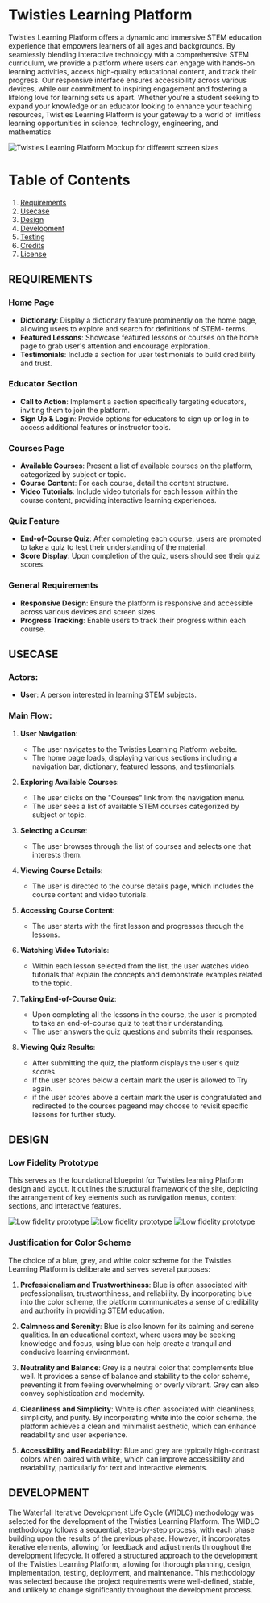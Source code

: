 # Twisties Learning Platform

Twisties Learning Platform offers a dynamic and immersive STEM education experience that empowers learners of all ages and backgrounds. By seamlessly blending interactive technology with a comprehensive STEM curriculum, we provide a platform where users can engage with hands-on learning activities, access high-quality educational content, and track their progress. Our responsive interface ensures accessibility across various devices, while our commitment to inspiring engagement and fostering a lifelong love for learning sets us apart. Whether you're a student seeking to expand your knowledge or an educator looking to enhance your teaching resources, Twisties Learning Platform is your gateway to a world of limitless learning opportunities in science, technology, engineering, and mathematics 

![Twisties Learning Platform Mockup for different screen sizes](images/MockUp.jpg)

# Table of Contents

1. [Requirements](#requirements)
2. [Usecase](#usecase)
2. [Design](#product-design)
3. [Development](#installation)
4. [Testing](#testing)
5. [Credits](#credit)
6. [License](#license)

## REQUIREMENTS

### Home Page
- **Dictionary**: Display a dictionary feature prominently on the home page, allowing users to explore and search for definitions of STEM- terms.
- **Featured Lessons**: Showcase featured lessons or courses on the home page to grab user's attention and encourage exploration.
- **Testimonials**: Include a section for user testimonials to build credibility and trust.

### Educator Section
- **Call to Action**: Implement a section specifically targeting educators, inviting them to join the platform.
- **Sign Up & Login**: Provide options for educators to sign up or log in to access additional features or instructor tools.

### Courses Page
- **Available Courses**: Present a list of available courses on the platform, categorized by subject or topic.
- **Course Content**: For each course, detail the content structure.
- **Video Tutorials**: Include video tutorials for each lesson within the course content, providing interactive learning experiences.

### Quiz Feature
- **End-of-Course Quiz**: After completing each course, users are prompted to take a quiz to test their understanding of the material.
- **Score Display**: Upon completion of the quiz, users should see their quiz scores.

### General Requirements
- **Responsive Design**: Ensure the platform is responsive and accessible across various devices and screen sizes.
- **Progress Tracking**: Enable users to track their progress within each course.

## USECASE

### Actors:
- **User**: A person interested in learning STEM subjects.

### Main Flow:
1. **User Navigation**:
   - The user navigates to the Twisties Learning Platform website.
   - The home page loads, displaying various sections including a navigation bar, dictionary, featured lessons, and testimonials.

2. **Exploring Available Courses**:
   - The user clicks on the "Courses" link from the navigation menu.
   - The user sees a list of available STEM courses categorized by subject or topic.

3. **Selecting a Course**:
   - The user browses through the list of courses and selects one that interests them.

4. **Viewing Course Details**:
   - The user is directed to the course details page, which includes the course content and video tutorials.

6. **Accessing Course Content**:
   - The user starts with the first lesson and progresses through the lessons.

7. **Watching Video Tutorials**:
   - Within each lesson selected from the list, the user watches video tutorials that explain the concepts and demonstrate examples related to the topic.

8. **Taking End-of-Course Quiz**:
   - Upon completing all the lessons in the course, the user is prompted to take an end-of-course quiz to test their understanding.
   - The user answers the quiz questions and submits their responses.

9. **Viewing Quiz Results**:
   - After submitting the quiz, the platform displays the user's quiz scores.
   - If the user scores below a certain mark the user is allowed to Try again.
   - if the user scores above a certain mark the user is congratulated and redirected to the courses pageand may choose to revisit specific lessons for further study.

## DESIGN

### Low Fidelity Prototype
This serves as the foundational blueprint for Twisties learning Platform  design and layout. It outlines the structural framework of the site, depicting the arrangement of key elements such as navigation menus, content sections, and interactive features.

![Low fidelity prototype](images/LowFidelity1.png)
![Low fidelity prototype](images/Lowfidelity2.png)
![Low fidelity prototype](images/LowFidelity3.png)

### Justification for Color Scheme
The choice of a blue, grey, and white color scheme for the Twisties Learning Platform is deliberate and serves several purposes:

1. **Professionalism and Trustworthiness**: Blue is often associated with professionalism, trustworthiness, and reliability. By incorporating blue into the color scheme, the platform communicates a sense of credibility and authority in providing STEM education.

2. **Calmness and Serenity**: Blue is also known for its calming and serene qualities. In an educational context, where users may be seeking knowledge and focus, using blue can help create a tranquil and conducive learning environment.

3. **Neutrality and Balance**: Grey is a neutral color that complements blue well. It provides a sense of balance and stability to the color scheme, preventing it from feeling overwhelming or overly vibrant. Grey can also convey sophistication and modernity.

4. **Cleanliness and Simplicity**: White is often associated with cleanliness, simplicity, and purity. By incorporating white into the color scheme, the platform achieves a clean and minimalist aesthetic, which can enhance readability and user experience.

5. **Accessibility and Readability**: Blue and grey are typically high-contrast colors when paired with white, which can improve accessibility and readability, particularly for text and interactive elements.

## DEVELOPMENT

The Waterfall Iterative Development Life Cycle (WIDLC) methodology was selected for the development of the Twisties Learning Platform. The WIDLC methodology follows a sequential, step-by-step process, with each phase building upon the results of the previous phase. However, it incorporates iterative elements, allowing for feedback and adjustments throughout the development lifecycle. It offered a structured approach to the development of the Twisties Learning Platform, allowing for thorough planning, design, implementation, testing, deployment, and maintenance.  This methodology was selected because the project requirements were well-defined, stable, and unlikely to change significantly throughout the development process.



